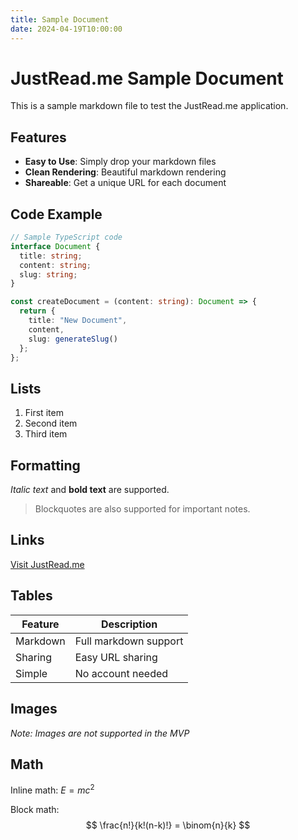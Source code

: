 ```yaml
---
title: Sample Document
date: 2024-04-19T10:00:00
---
```


# JustRead.me Sample Document

This is a sample markdown file to test the JustRead.me application.

## Features

- **Easy to Use**: Simply drop your markdown files
- **Clean Rendering**: Beautiful markdown rendering
- **Shareable**: Get a unique URL for each document

## Code Example

```typescript
// Sample TypeScript code
interface Document {
  title: string;
  content: string;
  slug: string;
}

const createDocument = (content: string): Document => {
  return {
    title: "New Document",
    content,
    slug: generateSlug()
  };
};
```

## Lists

1. First item
2. Second item
3. Third item

## Formatting

*Italic text* and **bold text** are supported.

> Blockquotes are also supported for important notes.

## Links

[Visit JustRead.me](https://justread.me)

## Tables

| Feature | Description |
|---------|-------------|
| Markdown | Full markdown support |
| Sharing | Easy URL sharing |
| Simple | No account needed |

## Images

*Note: Images are not supported in the MVP*

## Math

Inline math: $E = mc^2$

Block math:
$$
\frac{n!}{k!(n-k)!} = \binom{n}{k}
$$ 
